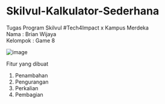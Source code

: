 # Skilvul-Kalkulator-Sederhana
Tugas Program Skilvul #Tech4Impact x Kampus Merdeka  
Nama : Brian Wijaya  
Kelompok : Game 8  

![image](https://user-images.githubusercontent.com/70004754/191524844-2b0ee042-f289-4180-9814-42f4fb9e1e14.png)

Fitur yang dibuat  
1. Penambahan  
2. Pengurangan  
3. Perkalian  
4. Pembagian  
